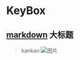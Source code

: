 # KeyBox
[markdown]("www.baidu.com")
大标题
------
>kankan 
![图片]("https://github.com/InnovatorZhang/KeyBox/raw/master/app/src/main/res/mipmap-hdpi/ic_app.png")

